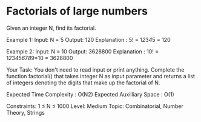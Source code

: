 # Factorials of large numbers 

Given an integer N, find its factorial.

Example 1:
Input: N = 5
Output: 120
Explanation : 5! = 1*2*3*4*5 = 120

Example 2:
Input: N = 10
Output: 3628800
Explanation :
10! = 1*2*3*4*5*6*7*8*9*10 = 3628800

Your Task:
You don't need to read input or print anything. Complete the function factorial() that takes integer N as input parameter and returns a list of integers denoting the digits that make up the factorial of N.


Expected Time Complexity : O(N2)
Expected Auxilliary Space : O(1)


Constraints: 1 ≤ N ≤ 1000
Level: Medium
Topic: Combinatorial, Number Theory, Strings